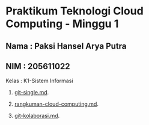 Praktikum Teknologi Cloud Computing - Minggu 1
=====================

Nama : Paksi Hansel Arya Putra
--------
NIM : 205611022
--------
Kelas  : K1-Sistem Informasi


1. [git-single.md](https://github.com/paksihansel/tekn-cloud-computing/blob/master/minggu-01/git-single.md).

2. [rangkuman-cloud-computing.md](https://github.com/paksihansel/tekn-cloud-computing/blob/master/minggu-01/rangkuman-cloud-computing.md).

3. [git-kolaborasi.md](https://github.com/paksihansel/tekn-cloud-computing/blob/master/minggu-01/git-kolaborasi.md).